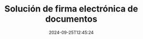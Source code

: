 ---
############################# Static ############################
layout: "family"
date:  2024-09-25T12:45:24
draft: false

product: "Signature"
product_tag: "signature"

lang: es

############################# Head ############################
head_title: "Aplicaciones de firma digital C# .NET, Java, Node.js"
head_description: "Integre firmas electrónicas en aplicaciones .NET, Java o Node.js con GroupDocs.Signature. Firme formatos de documentos comerciales populares."

############################# Header ############################
title: "Solución de firma electrónica de documentos"
description:  |
  Firme documentos e imágenes digitales en cualquier plataforma utilizando nuestras API flexibles y soluciones basadas en aplicaciones para programadores y usuarios finales.

  Busque y modifique firmas agregadas previamente utilizando métodos avanzados.

  Proteja los documentos de cambios con certificados digitales y controle los metadatos ocultos.

############################# Supported Platforms ###############################
supported_platforms:
  enable: true
  head_title: "Elige tu plataforma"
  title: "Independencia de plataforma"
  description: "La biblioteca GroupDocs.Signature admite los siguientes sistemas operativos y marcos:"
  details_link_title: "Aprende más"

  items:
    # items loop
    - title: ".NET"
      description: GroupDocs.Signature .NET 
      color: "blue"
      tag: "net"
      link: "/signature/net/"
      features_link: "https://docs.groupdocs.com/signature/net/system-requirements/"
      features:
          # features loop
          - rows: "3"
            content: |
                    .NET Framework 4.6.2 or higher <br> .NET Core 3.0 or higher <br> .NET 6.0 or higher
      
          # features loop
          - rows: "4"
            content: |
                    Windows <br> Linux <br> Mac OS <br> Microsoft Azure
      
          # features loop
          - rows: "3"
            content: |
                    Microsoft Visual Studio <br> JetBrains Rider <br> Microsoft Visual Code
      
          # features loop
          - rows: "1"
            content: |
                    60+ file formats
      

    # items loop
    - title: "Java"
      description: GroupDocs.Signature Java
      color: "red"
      tag: "java"
      link: "/signature/java/"
      features_link: "https://docs.groupdocs.com/signature/java/system-requirements/"
      features:
          # features loop
          - rows: "3"
            content: |
                    Java 8 or higher
      
          # features loop
          - rows: "4"
            content: |
                    Windows <br> Linux <br> Mac OS
      
          # features loop
          - rows: "3"
            content: |
                    IntelliJ IDEA <br> Eclipse <br> NetBeans
      
          # features loop
          - rows: "1"
            content: |
                    60+ file formats

    # items loop
    - title: "Node.js"
      description: GroupDocs.Signature Node.js
      color: "green"
      tag: "nodejs-java"
      link: "/signature/nodejs-java/"
      features_link: "https://docs.groupdocs.com/signature/"
      features:
          # features loop
          - rows: "3"
            content: |
                    Node.js 16+ and J2SE 8.0 (1.8)+
      
          # features loop
          - rows: "4"
            content: |
                    Windows <br> Linux <br> Mac OS
      
          # features loop
          - rows: "3"
            content: |
                    Atom <br> Visual Studio Code <br> Cualquier otro editor de texto
      
          # features loop
          - rows: "1"
            content: |
                    60+ file formats

    # items loop
    - title: "Python"
      description: GroupDocs.Signature Python
      color: "yellow"
      tag: "python-net"
      link: "/signature/python-net/"
      features_link: "https://docs.groupdocs.com/signature/"
      features:
          # features loop
          - rows: "3"
            content: |
                    Python 3.9+ and .Net 6+
      
          # features loop
          - rows: "4"
            content: |
                    Windows <br> Linux <br> Mac OS
      
          # features loop
          - rows: "3"
            content: |
                    IDLE <br> PyCharm <br> Visual Studio Code
      
          # features loop
          - rows: "1"
            content: |
                    60+ file formats

############################# Features ###############################
features:
  enable: true
  title: "Funciones clave de GroupDocs.Signature"
  description: "Nuestra solución está diseñada para agregar varios tipos de firmas a formatos de archivos y documentos populares. Enriquezca sus procesos de negocio fácilmente."

  items:
    # items loop
    - icon: "additional"
      title: "Enriquece tus datos con firmas"
      content: "Agregue texto, imágenes, marcas de agua, etc. a sus documentos comerciales."

    # items loop
    - icon: "protect"
      title: "Proteger el contenido de los documentos"
      content: "Prohibir cambios de documento sellándolo con un certificado digital."

    # items loop
    - icon: "search"
      title: "Agregue datos ocultos y códigos de barras"
      content: "Utilice metadatos para almacenar información invisible o coloque códigos de barras personalizados en las páginas."

    # items loop
    - icon: "manipulate"
      title: "Manipular firmas"
      content: "Busque, actualice o elimine todas las firmas que se hayan agregado anteriormente."

############################# Code samples ############################
code_samples:
  enable: true
  title: "Proteja sus archivos usando firmas"
  description: "Ejemplos de código GroupDocs.Signature"
  items:
    # code sample loop
    - title: "Generar y agregar código QR"
      content: |
       GroupDocs.Signature nos permite generar y agregar códigos QR a documentos con formatos compatibles. Proporcione la ruta a un documento que debe firmarse y configure el texto deseado y las opciones visuales del código QR. Puede colocar la imagen del código QR generada en cualquier área de cualquier página del documento.
      samples:
        - language: "C#"
          color: "blue"
          content: |
            ```csharp {style=abap}   
            // Especificar el documento para firmar.
            using (Signature signature = new Signature("source.docx"))
            {
                // Crear opciones de firma de código QR
                QrCodeSignOptions options = new QrCodeSignOptions("JohnSmith")
                {
                    // Establecer opciones de código QR
                    EncodeType = QrCodeTypes.QR,
                    Left = 50,
                    Top = 150,
                };

                // Firmar y guardar el archivo procesado
                SignResult result = signature.Sign("result.docx", options);
            }
            ```
        - language: "Java"
          color: "red"
          content: |
            ```java {style=abap}   
            // Especificar el documento para firmar.
            Signature signature = new Signature("source.docx");

            // Crear opciones de firma de código QR
            QrCodeSignOptions options = new QrCodeSignOptions("JohnSmith");

            // Establecer opciones de código QR
            options.setEncodeType(QrCodeTypes.QR);
            options.setLeft(50);
            options.setTop(100);

            // Firmar y guardar el archivo procesado
            signature.sign("result.docx", options);
            ```
        - language: "TypeScript"
          color: "green"
          content: |
            ```javascript {style=abap}  
            const signatureLib = require('@groupdocs/groupdocs.signature')

            // Especificar el documento para firmar.
            const signature = new signatureLib.Signature('source.docx');

            // Crear opciones de firma de código QR
            const options = new signatureLib.QrCodeSignOptions('JohnSmith');

            // Establecer opciones de código QR
            options.setEncodeType(signatureLib.QrCodeTypes.QR);
            options.setLeft(50);
            options.setTop(100);

            // Firmar y guardar el archivo procesado
            signature.sign('result.docx', options);
            ```
        - language: "Python"
          color: "yellow"
          content: |
            ```python {style=abap}  
            import groupdocs.signature as sg

            def run():

                # Especificar el documento para firmar.
                with sg.Signature('source.docx') as signature:

                    # Crear opciones de firma de código QR
                    options = sg.QrCodeSignOptions('JohnSmith')

                    # Establecer opciones de código QR
                    options.setEncodeType(sg.QrCodeTypes.QR)
                    options.setLeft(50)
                    options.setTop(100)

                    # Firmar y guardar el archivo procesado
                    signature.sign('result.docx', options)
            ```

############################# Supported Formats ###############################
formats:
  enable: true
  title: "Se admiten más de 60 formatos de archivo"
  description: "GroupDocs.Signature admite casi todos los formatos de archivos populares"

############################# Metrics ###############################
metrics:
  enable: true
  title: "Datos estadísticos de nuestra biblioteca"
  description: "Inspeccione métricas clave de productos, revelando información sobre nuestros logros, impacto y crecimiento"

  items:
    # items loop
    - number: "50+"
      title: "Formatos soportados"
      content: "Firma de más de 60 de los formatos de archivos comerciales más populares."

    # items loop
    - number: "500k"
      title: "Descargas NuGet"
      content: "GroupDocs.Signature para .NET es una biblioteca popular con más de 550.000 descargas en NuGet."

    # items loop
    - number: "15k"
      title: "Descargas de Maven"
      content: "Los desarrolladores de Java han descargado GroupDocs.Signature en Maven más de 15.000 veces."

    # items loop
    - number: "140+"
      title: "Clientes felices"
      content: "Los desarrolladores individuales y las principales empresas de todo el mundo utilizan nuestros productos para crear soluciones innovadoras."


############################# Customers ###############################
customers:
  enable: true
  title: "Nuestros clientes felices"
  description: "Las bibliotecas de GroupDocs son utilizadas por marcas distinguidas y reconocidas a nivel mundial en todo el mundo"

  items:
    # items loop
    - title: "BenQ Corporation"
      logo: "benq"
      
    # items loop
    - title: "Nasdaq Stock Market"
      logo: "nasdaq"
      
    # items loop
    - title: "AT&T Inc."
      logo: "att"
      
    # items loop
    - title: "Customer logo AstraZeneca"
      logo: "astrazeneca"
      
    # items loop
    - title: "Central Bank of Argentina"
      logo: "argentinacentralbank"
      
    # items loop
    - title: "Roche Holding AG"
      logo: "roche"
      
    # items loop
    - title: "Capita"
      logo: "capita"
      
    # items loop
    - title: "Axa S.A."
      logo: "axa"
      
    # items loop
    - title: "Instructure Inc."
      logo: "instructure"
      
    # items loop
    - title: "Wipro"
      logo: "wipro"


############################# Actions ###############################
actions:
  enable: true
  title: "¿Listo para comenzar?"
  description: "Pruebe las funciones de GroupDocs.Signature gratis en su plataforma"

  items:
    # items loop
    - title: ".NET"
      color: "blue"
      link: "/signature/net/"

    # items loop
    - title: "Java"
      color: "red"
      link: "/signature/java/"

    # items loop
    - title: "Node.js"
      color: "green"
      link: "/signature/nodejs-java/"      

############################# FAQ ###############################
faq:
  enable: true
  title: "Preguntas frecuentes"
  description: "Explore nuestras preguntas frecuentes"

  items:
    # items loop
    - question: "¿GroupDocs.Signature necesita alguna biblioteca externa para la firma de documentos?"
      answer: "No, GroupDocs.Signature funciona de forma independiente. No existen dependencias de terceros como Adobe Acrobat, Microsoft Office, etc."

    # items loop
    - question: "¿Es posible probar las funciones de GroupDocs.Signature antes de comprar?"
      answer: "¡Absolutamente! GroupDocs.Signature ofrece una prueba gratuita. Instálalo y explora sus características. Tenga en cuenta que las versiones de prueba agregan 'insignias de prueba' a sus documentos y solo procesan las primeras 3 páginas. Para disfrutar de una experiencia completa, obtenga una licencia temporal gratuita de 30 días para acceder a todas las funciones. Consulte los detalles en [licencia temporal](https://purchase.groupdocs.com/temporary-license/)."

    # items loop
    - question: "¿Qué tipos de licencia se proporcionan?"
      answer: "¿Busca una licencia de GroupDocs.Signature? Ofrecemos varias opciones adaptadas a sus necesidades. Elija según el tamaño del equipo, las ubicaciones de implementación (oficina única o lugares de trabajo remotos) y si la distribución al cliente final requiere compartir el SDK/API con los clientes. Alternativamente, opte por una licencia de uso mensual con planes medidos: pague solo por lo que use. Descubra la mejor opción para usted en [precios](https://purchase.groupdocs.com/pricing/signature/net/)."

############################# Cloud Links ###############################
cloud_links:
  enable: true
  title: "GroupDocs.Signature API de código bajo"
  description: "Firme archivos usando su aplicación a través de nuestra API REST basada en la nube."
  
  items:
    # items loop
    - title: "GroupDocs.Signature Cloud for cURL"
      content: "Utilice la API RESTful de cURL para poner firmas en PDF, Word, Excel, PowerPoint, JPEG y muchos otros formatos de archivo."
      icon: "groupdocs_signature-for-curl"
      link: "https://products.groupdocs.cloud/signature/curl"

    # items loop
    - title: "GroupDocs.Signature Cloud for .NET"
      content: "Enriquezca sus aplicaciones .NET con la firma de documentos a través de Cloud SDK. Proteja los documentos comerciales a su manera."
      icon: "groupdocs_signature-for-net"
      link: "https://products.groupdocs.cloud/signature/net"

    # items loop
    - title: "GroupDocs.Signature Cloud for Java"
      content: "GroupDocs.Signature SDK otorga acceso a varias posibilidades para que sus aplicaciones Java firmen cualquier archivo."
      icon: "groupdocs_signature-for-java"
      link: "https://products.groupdocs.cloud/signature/java"

############################# App links ###############################
app_links:
  enable: true
  title: "GroupDocs.Signature aplicaciones web"
  description: "GroupDocs.Signature presenta una aplicación web gratuita donde puedes firmar documentos. Se pueden firmar más de 60 formatos de archivos populares a través de su navegador favorito GRATIS."

  items:
    # items loop
    - title: "GroupDocs.Signature Total"
      content: "Herramienta online para poner firmas en documentos desde cualquier dispositivo."
      icon: "groupdocs_watermark-app"
      link: "https://products.groupdocs.app/signature/total"

    # items loop
    - title: "GroupDocs.Signature DOCX"
      content: "Firme MS Word DOCX en línea."
      icon: "groupdocs_words-app"
      link: "https://products.groupdocs.app/signature/docx"

    # items loop
    - title: "GroupDocs.Signature PDF"
      content: "Proteja documentos PDF en línea."
      icon: "groupdocs_pdf-app"
      link: "https://products.groupdocs.app/signature/pdf"


      


---